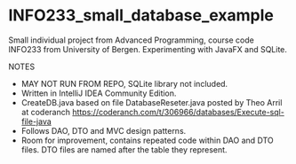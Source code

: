 # INFO233_small_database_example
Small individual project from Advanced Programming, course code INFO233 from University of Bergen. Experimenting with JavaFX and SQLite.

NOTES
- MAY NOT RUN FROM REPO, SQLite library not included.
- Written in IntelliJ IDEA Community Edition.
- CreateDB.java based on file DatabaseReseter.java posted by Theo Arril at coderanch <https://coderanch.com/t/306966/databases/Execute-sql-file-java>
- Follows DAO, DTO and MVC design patterns.
- Room for improvement, contains repeated code within DAO and DTO files. DTO files are named after the table they represent.
